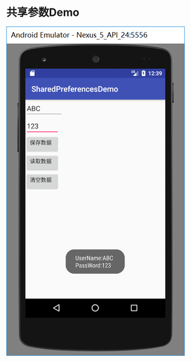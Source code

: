 # 共享参数Demo
![](https://github.com/HBU/AndroidDemo/blob/master/chapter08/SharedPreferencesDemo/show.png)
